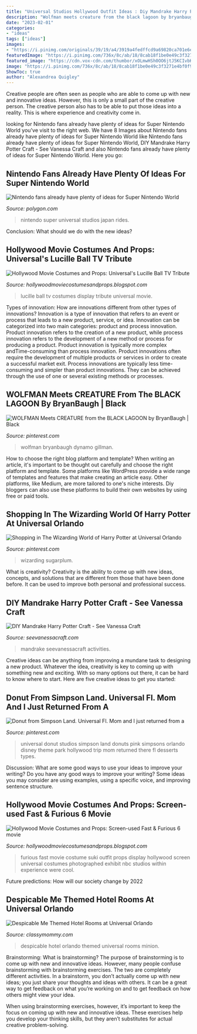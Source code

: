 ```yaml
---
title: "Universal Studios Hollywood Outfit Ideas : Diy Mandrake Harry Potter Craft"
description: "Wolfman meets creature from the black lagoon by bryanbaugh"
date: "2023-02-01"
categories:
- "ideas"
tags: ["ideas"]
images:
- "https://i.pinimg.com/originals/39/19/a4/3919a4fedffcd9a69820ca701e6e1715.jpg"
featuredImage: "https://i.pinimg.com/736x/8c/ab/18/8cab18f1be0e49c3f3271e4bf0f9faae.jpg"
featured_image: "https://cdn.vox-cdn.com/thumbor/xOLmwHSh0OO6jtJ5KCIvbKEycdc=/0x59:1920x1139/1600x900/cdn.vox-cdn.com/uploads/chorus_image/image/52247543/super_nintendo_world.0.jpeg"
image: "https://i.pinimg.com/736x/8c/ab/18/8cab18f1be0e49c3f3271e4bf0f9faae.jpg"
ShowToc: true
author: "Alexandrea Quigley"
---
```



Creative people are often seen as people who are able to come up with new and innovative ideas. However, this is only a small part of the creative person. The creative person also has to be able to put those ideas into a reality. This is where experience and creativity come in.

	

		
looking for Nintendo fans already have plenty of ideas for Super Nintendo World you've visit to the right web. We have 8 Images about Nintendo fans already have plenty of ideas for Super Nintendo World like Nintendo fans already have plenty of ideas for Super Nintendo World, DIY Mandrake Harry Potter Craft - See Vanessa Craft and also Nintendo fans already have plenty of ideas for Super Nintendo World. Here you go:
		
    
## Nintendo Fans Already Have Plenty Of Ideas For Super Nintendo World

<img loading=lazy src="https://cdn.vox-cdn.com/thumbor/xOLmwHSh0OO6jtJ5KCIvbKEycdc=/0x59:1920x1139/1600x900/cdn.vox-cdn.com/uploads/chorus_image/image/52247543/super_nintendo_world.0.jpeg" onerror="this.onerror=null;this.src='https://tse4.mm.bing.net/th?id=OIP.IcsvMGsZogodHK9tpA7DHwHaEK&amp;pid=15.1';" alt="Nintendo fans already have plenty of ideas for Super Nintendo World">

_Source: polygon.com_

>nintendo super universal studios japan rides. 

	

Conclusion: What should we do with the new ideas?
 

    
## Hollywood Movie Costumes And Props: Universal&#039;s Lucille Ball TV Tribute

<img loading=lazy src="http://4.bp.blogspot.com/_GIchwvJ-aNk/TQ0iKShjFKI/AAAAAAAAXsg/0FziOsG9C2E/s800/lucille%2Bball%2BTV%2Bcostumes.jpg" onerror="this.onerror=null;this.src='https://tse1.mm.bing.net/th?id=OIP.nIDqQYb-9eBo5n1VDtBZogHaJ0&amp;pid=15.1';" alt="Hollywood Movie Costumes and Props: Universal&#039;s Lucille Ball TV Tribute">

_Source: hollywoodmoviecostumesandprops.blogspot.com_

>lucille ball tv costumes display tribute universal movie. 

	

Types of innovation: How are innovations different from other types of innovations?
Innovation is a type of innovation that refers to an event or process that leads to a new product, service, or idea. Innovation can be categorized into two main categories: product and process innovation. Product innovation refers to the creation of a new product, while process innovation refers to the development of a new method or process for producing a product. 
Product innovation is typically more complex andTime-consuming than process innovation. Product innovations often require the development of multiple products or services in order to create a successful market exit. Process innovations are typically less time-consuming and simpler than product innovations. They can be achieved through the use of one or several existing methods or processes.

    
## WOLFMAN Meets CREATURE From The BLACK LAGOON By BryanBaugh | Black

<img loading=lazy src="https://i.pinimg.com/736x/8c/ab/18/8cab18f1be0e49c3f3271e4bf0f9faae.jpg" onerror="this.onerror=null;this.src='https://tse2.mm.bing.net/th?id=OIP.ng8ytaGw3W7244rUD4Aj0QHaKY&amp;pid=15.1';" alt="WOLFMAN Meets CREATURE from the BLACK LAGOON by BryanBaugh | Black">

_Source: pinterest.com_

>wolfman bryanbaugh dynamo gillman. 

	

How to choose the right blog platform and template?
When writing an article, it's important to be thought out carefully and choose the right platform and template. Some platforms like WordPress provide a wide range of templates and features that make creating an article easy. Other platforms, like Medium, are more tailored to one's niche interests. Diy bloggers can also use these platforms to build their own websites by using free or paid tools.

    
## Shopping In The Wizarding World Of Harry Potter At Universal Orlando

<img loading=lazy src="https://i.pinimg.com/736x/09/c3/3a/09c33a16f4355f710b9c42ea367e55ca.jpg" onerror="this.onerror=null;this.src='https://tse1.mm.bing.net/th?id=OIP.rRc6f8-txYoyASx1vDqYnwHaE8&amp;pid=15.1';" alt="Shopping in The Wizarding World of Harry Potter at Universal Orlando">

_Source: pinterest.com_

>wizarding sugarplum. 

	

What is creativity?
Creativity is the ability to come up with new ideas, concepts, and solutions that are different from those that have been done before. It can be used to improve both personal and professional success.

    
## DIY Mandrake Harry Potter Craft - See Vanessa Craft

<img loading=lazy src="https://seevanessacraft.com/wp-content/uploads/2020/11/Harry-Potter-Mandrake-Craft-4-copy.jpg" onerror="this.onerror=null;this.src='https://tse1.mm.bing.net/th?id=OIP.cUdTdEJft6lPJfU5m9pYngHaLH&amp;pid=15.1';" alt="DIY Mandrake Harry Potter Craft - See Vanessa Craft">

_Source: seevanessacraft.com_

>mandrake seevanessacraft activities. 

	

Creative ideas can be anything from improving a mundane task to designing a new product. Whatever the idea, creativity is key to coming up with something new and exciting. With so many options out there, it can be hard to know where to start. Here are five creative ideas to get you started:

    
## Donut From Simpson Land. Universal Fl. Mom And I Just Returned From A

<img loading=lazy src="https://i.pinimg.com/originals/39/19/a4/3919a4fedffcd9a69820ca701e6e1715.jpg" onerror="this.onerror=null;this.src='https://tse1.mm.bing.net/th?id=OIP.pF9S0E1qQYCKLLmNJ54F4QHaJ4&amp;pid=15.1';" alt="Donut from Simpson Land. Universal Fl. Mom and I just returned from a">

_Source: pinterest.com_

>universal donut studios simpson land donuts pink simpsons orlando disney theme park hollywood trip mom returned there fl desserts types. 

	

Discussion: What are some good ways to use your ideas to improve your writing?
Do you have any good ways to improve your writing? Some ideas you may consider are using examples, using a specific voice, and improving sentence structure.

    
## Hollywood Movie Costumes And Props: Screen-used Fast &amp; Furious 6 Movie

<img loading=lazy src="http://1.bp.blogspot.com/-vK0ypxsmpwU/UvbSc2rdWjI/AAAAAAABRmc/EmqqG-9rhf0/s800/2+fast+2+furious+Suki+movie+costume.jpg" onerror="this.onerror=null;this.src='https://tse4.mm.bing.net/th?id=OIP.ZxUH8McPL1N9bcN2lcoY9AHaJ4&amp;pid=15.1';" alt="Hollywood Movie Costumes and Props: Screen-used Fast &amp; Furious 6 movie">

_Source: hollywoodmoviecostumesandprops.blogspot.com_

>furious fast movie costume suki outfit props display hollywood screen universal costumes photographed exhibit nbc studios within experience were cool. 

	

Future predictions: How will our society change by 2022
 

    
## Despicable Me Themed Hotel Rooms At Universal Orlando

<img loading=lazy src="http://classymommy.com/wp-content/uploads/2013/07/Despicable-Me-Hotel-Room.jpg" onerror="this.onerror=null;this.src='https://tse3.mm.bing.net/th?id=OIP.P7FSwhjnoI03vCKpGdvqiAHaE8&amp;pid=15.1';" alt="Despicable Me Themed Hotel Rooms at Universal Orlando">

_Source: classymommy.com_

>despicable hotel orlando themed universal rooms minion. 

	

Brainstorming: What is brainstorming?
The purpose of brainstorming is to come up with new and innovative ideas. However, many people confuse brainstorming with brainstorming exercises. The two are completely different activities.
In a brainstorm, you don’t actually come up with new ideas; you just share your thoughts and ideas with others. It can be a great way to get feedback on what you’re working on and to get feedback on how others might view your idea.

When using brainstorming exercises, however, it’s important to keep the focus on coming up with new and innovative ideas. These exercises help you develop your thinking skills, but they aren’t substitutes for actual creative problem-solving.

